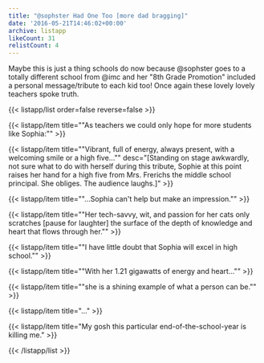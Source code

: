 ```yaml
---
title: "@sophster Had One Too [more dad bragging]"
date: '2016-05-21T14:46:02+00:00'
archive: listapp
likeCount: 31
relistCount: 4
---
```


Maybe this is just a thing schools do now because @sophster goes to a totally different school from @imc and her "8th Grade Promotion" included a personal message/tribute to each kid too! Once again these lovely lovely teachers spoke truth.

{{< listapp/list order=false reverse=false >}}

   {{< listapp/item title="\"As teachers we could only hope for more students like Sophia:\"" >}}

   {{< listapp/item title="\"Vibrant, full of energy, always present, with a welcoming smile or a high five...\""
      desc="[Standing on stage awkwardly, not sure what to do with herself during this tribute, Sophie at this point raises her hand for a high five from Mrs. Frerichs the middle school principal. She obliges. The audience laughs.]" >}}

   {{< listapp/item title="\"...Sophia can't help but make an impression.\"" >}}

   {{< listapp/item title="\"Her tech-savvy, wit, and passion for her cats only scratches [pause for laughter] the surface of the depth of knowledge and heart that flows through her.\"" >}}

   {{< listapp/item title="\"I have little doubt that Sophia will excel in high school.\"" >}}

   {{< listapp/item title="\"With her 1.21 gigawatts of energy and heart...\"" >}}

   {{< listapp/item title="\"she is a shining example of what a person can be.\"" >}}

   {{< listapp/item title="..." >}}

   {{< listapp/item title="My gosh this particular end-of-the-school-year is killing me." >}}

{{< /listapp/list >}}
